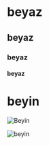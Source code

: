 # beyaz #

## beyaz

### beyaz

#### beyaz

# beyin

![Beyin](/isil/blob/beyin/images/beyin2.png)

![beyin](/isil/blob/beyin/beyin2.png)

